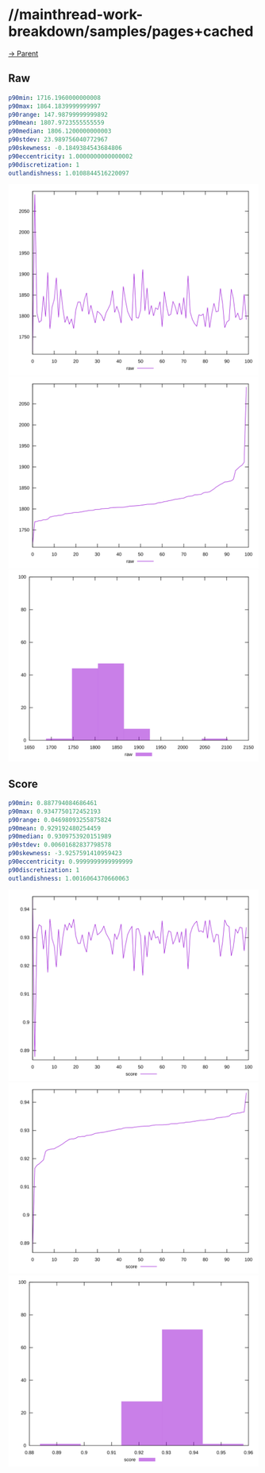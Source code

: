
# //mainthread-work-breakdown/samples/pages+cached

[→ Parent](../..)


## Raw


```yaml
p90min: 1716.1960000000008
p90max: 1864.1839999999997
p90range: 147.98799999999892
p90mean: 1807.9723555555559
p90median: 1806.1200000000003
p90stdev: 23.989756040772967
p90skewness: -0.1849384543684806
p90eccentricity: 1.0000000000000002
p90discretization: 1
outlandishness: 1.0108844516220097

```

![PLOT: raw-values](./raw/values.svg)![PLOT: raw-sorted](./raw/sorted.svg)![PLOT: raw-histogram](./raw/histogram.svg)
## Score


```yaml
p90min: 0.887794084686461
p90max: 0.9347750172452193
p90range: 0.04698093255875824
p90mean: 0.929192480254459
p90median: 0.9309753920151989
p90stdev: 0.00601682837798578
p90skewness: -3.9257591410959423
p90eccentricity: 0.9999999999999999
p90discretization: 1
outlandishness: 1.0016064370660063

```

![PLOT: score-values](./score/values.svg)![PLOT: score-sorted](./score/sorted.svg)![PLOT: score-histogram](./score/histogram.svg)